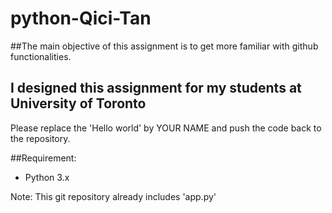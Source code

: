 # python-Qici-Tan

##The main objective of this assignment is to get more familiar with github functionalities.

## I designed this assignment for my students at University of Toronto

Please replace the 'Hello world' by YOUR NAME and push the code back to the repository.

##Requirement:
* Python 3.x


Note: This git repository already includes 'app.py'




